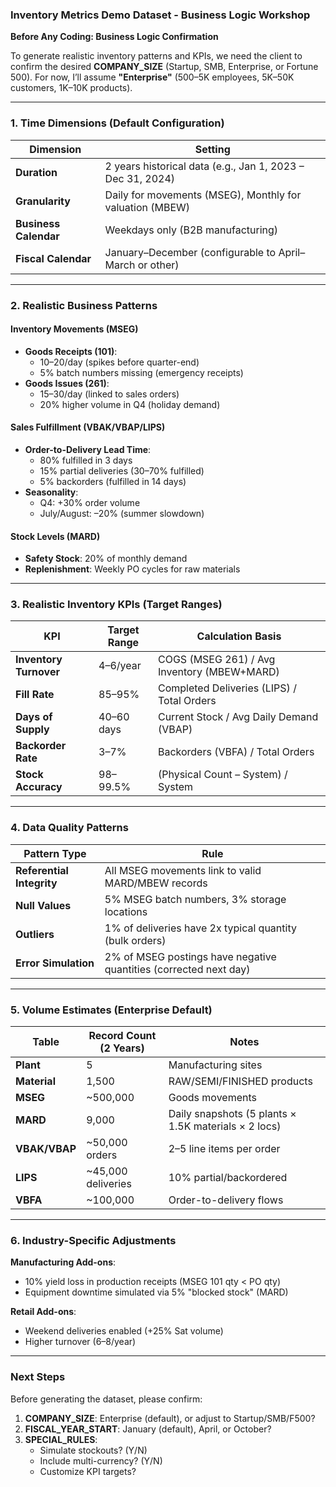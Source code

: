 ### **Inventory Metrics Demo Dataset - Business Logic Workshop**  

**Before Any Coding: Business Logic Confirmation**  

To generate realistic inventory patterns and KPIs, we need the client to confirm the desired **COMPANY_SIZE** (Startup, SMB, Enterprise, or Fortune 500). For now, I’ll assume **"Enterprise"** (500–5K employees, 5K–50K customers, 1K–10K products).  

---

### **1. Time Dimensions (Default Configuration)**  
| Dimension          | Setting                                                                 |
|--------------------|-------------------------------------------------------------------------|
| **Duration**       | 2 years historical data (e.g., Jan 1, 2023 – Dec 31, 2024)             |
| **Granularity**    | Daily for movements (MSEG), Monthly for valuation (MBEW)                |
| **Business Calendar** | Weekdays only (B2B manufacturing)                                      |
| **Fiscal Calendar**  | January–December (configurable to April–March or other)                |

---

### **2. Realistic Business Patterns**  
#### **Inventory Movements (MSEG)**  
- **Goods Receipts (101)**:  
  - 10–20/day (spikes before quarter-end)  
  - 5% batch numbers missing (emergency receipts)  
- **Goods Issues (261)**:  
  - 15–30/day (linked to sales orders)  
  - 20% higher volume in Q4 (holiday demand)  

#### **Sales Fulfillment (VBAK/VBAP/LIPS)**  
- **Order-to-Delivery Lead Time**:  
  - 80% fulfilled in 3 days  
  - 15% partial deliveries (30–70% fulfilled)  
  - 5% backorders (fulfilled in 14 days)  
- **Seasonality**:  
  - Q4: +30% order volume  
  - July/August: –20% (summer slowdown)  

#### **Stock Levels (MARD)**  
- **Safety Stock**: 20% of monthly demand  
- **Replenishment**: Weekly PO cycles for raw materials  

---

### **3. Realistic Inventory KPIs (Target Ranges)**  
| KPI                  | Target Range       | Calculation Basis                          |
|----------------------|--------------------|--------------------------------------------|
| **Inventory Turnover** | 4–6/year          | COGS (MSEG 261) / Avg Inventory (MBEW+MARD) |
| **Fill Rate**         | 85–95%            | Completed Deliveries (LIPS) / Total Orders |
| **Days of Supply**    | 40–60 days        | Current Stock / Avg Daily Demand (VBAP)    |
| **Backorder Rate**    | 3–7%              | Backorders (VBFA) / Total Orders           |
| **Stock Accuracy**    | 98–99.5%          | (Physical Count – System) / System         |

---

### **4. Data Quality Patterns**  
| Pattern Type         | Rule                                                                 |
|----------------------|---------------------------------------------------------------------|
| **Referential Integrity** | All MSEG movements link to valid MARD/MBEW records                |
| **Null Values**       | 5% MSEG batch numbers, 3% storage locations                        |
| **Outliers**          | 1% of deliveries have 2x typical quantity (bulk orders)            |
| **Error Simulation**  | 2% of MSEG postings have negative quantities (corrected next day)  |

---

### **5. Volume Estimates (Enterprise Default)**  
| Table             | Record Count (2 Years)   | Notes                                  |
|-------------------|--------------------------|----------------------------------------|
| **Plant**         | 5                        | Manufacturing sites                   |
| **Material**      | 1,500                    | RAW/SEMI/FINISHED products            |
| **MSEG**          | ~500,000                 | Goods movements                       |
| **MARD**          | 9,000                    | Daily snapshots (5 plants × 1.5K materials × 2 locs) |
| **VBAK/VBAP**     | ~50,000 orders           | 2–5 line items per order              |
| **LIPS**          | ~45,000 deliveries       | 10% partial/backordered               |
| **VBFA**          | ~100,000                 | Order-to-delivery flows               |

---

### **6. Industry-Specific Adjustments**  
**Manufacturing Add-ons**:  
- 10% yield loss in production receipts (MSEG 101 qty < PO qty)  
- Equipment downtime simulated via 5% "blocked stock" (MARD)  

**Retail Add-ons**:  
- Weekend deliveries enabled (+25% Sat volume)  
- Higher turnover (6–8/year)  

---

### **Next Steps**  
Before generating the dataset, please confirm:  

1. **COMPANY_SIZE**: Enterprise (default), or adjust to Startup/SMB/F500?  
2. **FISCAL_YEAR_START**: January (default), April, or October?  
3. **SPECIAL_RULES**:  
   - Simulate stockouts? (Y/N)  
   - Include multi-currency? (Y/N)  
   - Customize KPI targets?  
